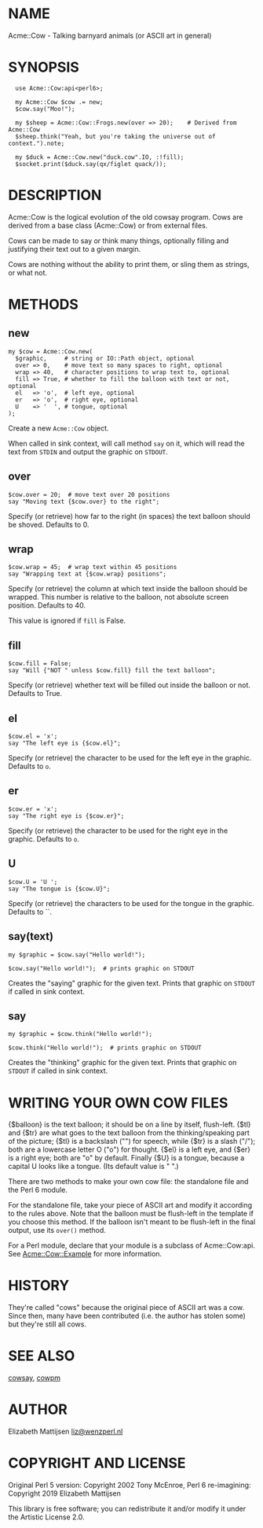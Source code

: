 NAME
====

Acme::Cow - Talking barnyard animals (or ASCII art in general)

SYNOPSIS
========

```perl6
  use Acme::Cow:api<perl6>;

  my Acme::Cow $cow .= new;
  $cow.say("Moo!");

  my $sheep = Acme::Cow::Frogs.new(over => 20);    # Derived from Acme::Cow
  $sheep.think("Yeah, but you're taking the universe out of context.").note;

  my $duck = Acme::Cow.new("duck.cow".IO, :!fill);
  $socket.print($duck.say(qx/figlet quack/));
```

DESCRIPTION
===========

Acme::Cow is the logical evolution of the old cowsay program. Cows are derived from a base class (Acme::Cow) or from external files.

Cows can be made to say or think many things, optionally filling and justifying their text out to a given margin.

Cows are nothing without the ability to print them, or sling them as strings, or what not.

METHODS
=======

new
---

    my $cow = Acme::Cow.new(
      $graphic,     # string or IO::Path object, optional
      over => 0,    # move text so many spaces to right, optional
      wrap => 40,   # character positions to wrap text to, optional
      fill => True, # whether to fill the balloon with text or not, optional
      el   => 'o',  # left eye, optional
      er   => 'o',  # right eye, optional
      U    => '  ', # tongue, optional
    );

Create a new `Acme::Cow` object.

When called in sink context, will call method `say` on it, which will read the text from `STDIN` and output the graphic on `STDOUT`.

over
----

    $cow.over = 20;  # move text over 20 positions
    say "Moving text {$cow.over} to the right";

Specify (or retrieve) how far to the right (in spaces) the text balloon should be shoved. Defaults to 0.

wrap
----

    $cow.wrap = 45;  # wrap text within 45 positions
    say "Wrapping text at {$cow.wrap} positions";

Specify (or retrieve) the column at which text inside the balloon should be wrapped. This number is relative to the balloon, not absolute screen position. Defaults to 40.

This value is ignored if `fill` is False.

fill
----

    $cow.fill = False;
    say "Will {"NOT " unless $cow.fill} fill the text balloon";

Specify (or retrieve) whether text will be filled out inside the balloon or not. Defaults to True.

el
--

    $cow.el = 'x';
    say "The left eye is {$cow.el}";

Specify (or retrieve) the character to be used for the left eye in the graphic. Defaults to `o`.

er
--

    $cow.er = 'x';
    say "The right eye is {$cow.er}";

Specify (or retrieve) the character to be used for the right eye in the graphic. Defaults to `o`.

U
-

    $cow.U = 'U ';
    say "The tongue is {$cow.U}";

Specify (or retrieve) the characters to be used for the tongue in the graphic. Defaults to ``.

say(text)
---------

    my $graphic = $cow.say("Hello world!");

    $cow.say("Hello world!");  # prints graphic on STDOUT

Creates the "saying" graphic for the given text. Prints that graphic on `STDOUT` if called in sink context.

say
---

    my $graphic = $cow.think("Hello world!");

    $cow.think("Hello world!");  # prints graphic on STDOUT

Creates the "thinking" graphic for the given text. Prints that graphic on `STDOUT` if called in sink context.

WRITING YOUR OWN COW FILES
==========================

{$balloon} is the text balloon; it should be on a line by itself, flush-left. {$tl} and {$tr} are what goes to the text balloon from the thinking/speaking part of the picture; {$tl} is a backslash ("\") for speech, while {$tr} is a slash ("/"); both are a lowercase letter O ("o") for thought. {$el} is a left eye, and {$er} is a right eye; both are "o" by default. Finally {$U} is a tongue, because a capital U looks like a tongue. (Its default value is " ".) 

There are two methods to make your own cow file: the standalone file and the Perl 6 module.

For the standalone file, take your piece of ASCII art and modify it according to the rules above. Note that the balloon must be flush-left in the template if you choose this method. If the balloon isn't meant to be flush-left in the final output, use its `over()` method.

For a Perl module, declare that your module is a subclass of Acme::Cow:api<perl6>. See [Acme::Cow::Example](Acme::Cow::Example) for more information.

HISTORY
=======

They're called "cows" because the original piece of ASCII art was a cow. Since then, many have been contributed (i.e. the author has stolen some) but they're still all cows.

SEE ALSO
========

[cowsay](cowsay), [cowpm](cowpm)

AUTHOR
======

Elizabeth Mattijsen <liz@wenzperl.nl>

COPYRIGHT AND LICENSE
=====================

Original Perl 5 version: Copyright 2002 Tony McEnroe, Perl 6 re-imagining: Copyright 2019 Elizabeth Mattijsen

This library is free software; you can redistribute it and/or modify it under the Artistic License 2.0.

